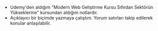 - Udemy'den aldığım "Modern Web Geliştirme Kursu  Sıfırdan Sektörün Yükseklerine" kursundan aldığım notlardır. 
- Açıklayıcı bir biçimde yazmaya çalıştım. Yorum satırları takip edilerek konular anlaşılabilir.
